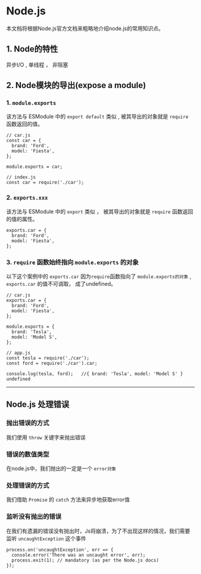 # Node.js

本文档将根据Node.js官方文档来粗略地介绍node.js的常用知识点。

## 1. Node的特性

异步I/O , 单线程 ， 非阻塞

## 2. Node模块的导出(expose a module)

### 1. `module.exports`

该方法与 ESModule 中的 `export default` 类似 , 被其导出的对象就是 `require` 函数返回的值。

```
// car.js
const car = {
  brand: 'Ford',
  model: 'Fiesta',
};

module.exports = car;

// index.js
const car = require('./car');

```

### 2. `exports.xxx`

该方法与 ESModule 中的 `export` 类似 ， 被其导出的对象就是 `require` 函数返回的值的属性。

```
exports.car = {
  brand: 'Ford',
  model: 'Fiesta',
};
```

### 3. `require` 函数始终指向 `module.exports` 的对象

以下这个案例中的 `exports.car` 因为`require`函数指向了 `module.exports的对象`  , `exports.car` 的值不可调取， 成了undefined。

```
// car.js
exports.car = {
  brand: 'Ford',
  model: 'Fiesta',
};

module.exports = {
  brand: 'Tesla',
  model: 'Model S',
};

// app.js
const tesla = require('./car');
const ford = require('./car').car;

console.log(tesla, ford);   //{ brand: 'Tesla', model: 'Model S' } undefined
```
---

## Node.js 处理错误

### 抛出错误的方式

我们使用 `throw` 关键字来抛出错误

### 错误的数值类型

在node.js中，我们抛出的一定是一个 `error对象`

### 处理错误的方式

我们借助 `Promise` 的 `catch` 方法来异步地获取error值

### 监听没有抛出的错误
在我们有遗漏的错误没有抛出时，Js将崩溃，为了不出现这样的情况，我们需要监听 `uncaughtException` 这个事件

```
process.on('uncaughtException', err => {
  console.error('There was an uncaught error', err);
  process.exit(1); // mandatory (as per the Node.js docs)
});

```